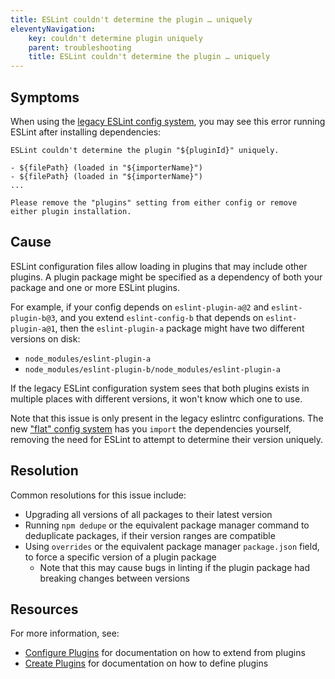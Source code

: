 ```yaml
---
title: ESLint couldn't determine the plugin … uniquely
eleventyNavigation:
    key: couldn't determine plugin uniquely
    parent: troubleshooting
    title: ESLint couldn't determine the plugin … uniquely
---
```


## Symptoms

When using the [legacy ESLint config system](../configure/configuration-files-deprecated.md), you may see this error running ESLint after installing dependencies:

```plaintext
ESLint couldn't determine the plugin "${pluginId}" uniquely.

- ${filePath} (loaded in "${importerName}")
- ${filePath} (loaded in "${importerName}")
...

Please remove the "plugins" setting from either config or remove either plugin installation.
```

## Cause

ESLint configuration files allow loading in plugins that may include other plugins.
A plugin package might be specified as a dependency of both your package and one or more ESLint plugins.

For example, if your config depends on `eslint-plugin-a@2` and `eslint-plugin-b@3`, and you extend `eslint-config-b` that depends on `eslint-plugin-a@1`, then the `eslint-plugin-a` package might have two different versions on disk:

* `node_modules/eslint-plugin-a`
* `node_modules/eslint-plugin-b/node_modules/eslint-plugin-a`

If the legacy ESLint configuration system sees that both plugins exists in multiple places with different versions, it won't know which one to use.

Note that this issue is only present in the legacy eslintrc configurations.
The new ["flat" config system](../configure/configuration-files.md) has you `import` the dependencies yourself, removing the need for ESLint to attempt to determine their version uniquely.

## Resolution

Common resolutions for this issue include:

* Upgrading all versions of all packages to their latest version
* Running `npm dedupe` or the equivalent package manager command to deduplicate packages, if their version ranges are compatible
* Using `overrides` or the equivalent package manager `package.json` field, to force a specific version of a plugin package
    * Note that this may cause bugs in linting if the plugin package had breaking changes between versions

## Resources

For more information, see:

* [Configure Plugins](../configure/plugins) for documentation on how to extend from plugins
* [Create Plugins](../../extend/plugins#configs-in-plugins) for documentation on how to define plugins
